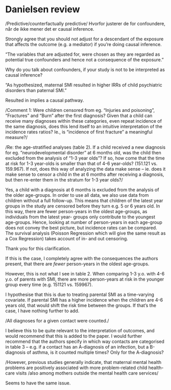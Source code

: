 # Danielsen review
/Predictive/counterfactually predictive/
Hvorfor justerer de for confoundere, når de ikke mener det er causal inference.

Strongly agree that you should not adjust for a descendant of the exposure that affects the outcome (e.g. a mediator) if you’re doing causal inference. 

“The variables that are adjusted for, were chosen as they are regarded as potential true confounders and hence not a consequence of the exposure.”

Why do you talk about confounders, if your study is not to be interpreted as causal inference?

“As hypothesized, maternal SMI resulted in higher IRRs of child psychiatric disorders than paternal SMI.”

Resulted in implies a causal pathway. 

/Comment 1: Were children censored from eg. “Injuries and poisoning”, “Fractures” and “Burn” after the first diagnosis? Given that a child can receive many diagnoses within these categories, even repeat incidence of the same diagnosis, does this lend itself to an intuitive interpretation of the incidence rates ratios? Ie., is “incidence of first fracture” a meaningful measure?/

/Re: the age-stratified analyses (table 2). If a child received a new diagnosis for eg. ”neurodevelopmental disorder” at 6 months old, was the child then excluded from the analysis of “1-3 year olds”? If so, how come that the time at risk for 1-3 year-olds is smaller than that of 4-6 year-olds? (151.121 vs. 159.967). If not, does this way of analyzing the data make sense – ie. does it make sense to censor a child in the at 6 months after receiving a diagnosis, but then re-enter them in the stratum for 1-3 year olds?/

Yes, a child with a diagnosis at 6 months is excluded from the analysis of the older age-groups. In order to use all data, we also use data from children without a full follow-up. This means that children of the latest year groups in the study are censored before they turn e.g. 5 or 6 years old. In this way, there are fewer person-years in the oldest age-groups, as individuals from the latest year- groups only contribute to the youngest age-groups. Hence, looking at number of person-years in each age-group does not convey the best picture, but incidence rates can be compared. The survival analysis (Poisson Regression which will give the same result as a Cox Regression) takes account of in- and out censoring.

Thank you for this clarification. 

If this is the case, I completely agree with the consequences the authors present, that there are *fewer* person-years in the oldest age-groups. 

However, this is not what I see in table 2. When comparing 1-3 y.o. with 4-6 y.o. of parents with SMI, there are more person-years at risk in the younger group every time (e.g. 151121 vs. 159967). 

I hypothesise that this is due to treating parental SMI as a time-varying covariate. If parental SMI has a higher incidence when the children are 4-6 years old, that would shift the risk time between the groups. If that’s the case, I have nothing further to add.

/All diagnoses for a given contact were counted./

I believe this to be quite relevant to the interpretation of outcomes, and would recommend that this is added to the paper. I would further recommend that the authors specify in which way contacts are categorised in table 3 – e.g. if a contact has an A-diagnosis of an infection, but a B-diagnosis of asthma, is it counted multiple times? Only for the A-diagnosis?

/However, previous studies generally indicate, that maternal mental health problems are positively associated with more problem-related child health-care visits /also among mothers outside the mental health care services/

Seems to have the same issue.

<!-- {BearID:5B8F1EBA-9480-423A-A280-B90A54825156-64154-0000CA861268BDBE} -->
